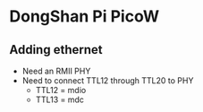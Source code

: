 # DongShan Pi PicoW

## Adding ethernet

- Need an RMII PHY
- Need to connect TTL12 through TTL20 to PHY
  - TTL12 = mdio
  - TTL13 = mdc
